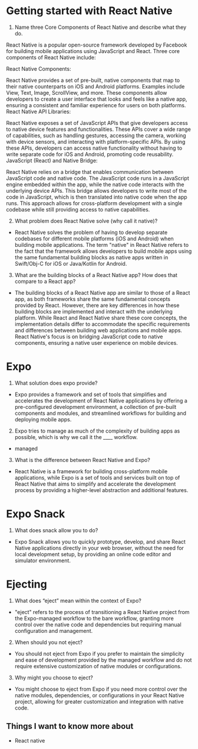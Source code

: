 # Getting started with React Native  
1. Name three Core Components of React Native and describe what they do.  

React Native is a popular open-source framework developed by Facebook for building mobile applications using JavaScript and React. Three core components of React Native include:  

React Native Components:  

React Native provides a set of pre-built, native components that map to their native counterparts on iOS and Android platforms. Examples include View, Text, Image, ScrollView, and more. These components allow developers to create a user interface that looks and feels like a native app, ensuring a consistent and familiar experience for users on both platforms.  
React Native API Libraries:  

React Native exposes a set of JavaScript APIs that give developers access to native device features and functionalities. These APIs cover a wide range of capabilities, such as handling gestures, accessing the camera, working with device sensors, and interacting with platform-specific APIs. By using these APIs, developers can access native functionality without having to write separate code for iOS and Android, promoting code reusability.  
JavaScript (React) and Native Bridge:  

React Native relies on a bridge that enables communication between JavaScript code and native code. The JavaScript code runs in a JavaScript engine embedded within the app, while the native code interacts with the underlying device APIs. This bridge allows developers to write most of the code in JavaScript, which is then translated into native code when the app runs. This approach allows for cross-platform development with a single codebase while still providing access to native capabilities.  

2. What problem does React Native solve (why call it native)?
- React Native solves the problem of having to develop separate codebases for different mobile platforms (iOS and Android) when building mobile applications. The term "native" in React Native refers to the fact that the framework allows developers to build mobile apps using the same fundamental building blocks as native apps written in Swift/Obj-C for iOS or Java/Kotlin for Android.

3. What are the building blocks of a React Native app? How does that compare to a React app?
- The building blocks of a React Native app are similar to those of a React app, as both frameworks share the same fundamental concepts provided by React. However, there are key differences in how these building blocks are implemented and interact with the underlying platform. While React and React Native share these core concepts, the implementation details differ to accommodate the specific requirements and differences between building web applications and mobile apps. React Native's focus is on bridging JavaScript code to native components, ensuring a native user experience on mobile devices.

# Expo  
1. What solution does expo provide?
- Expo provides a framework and set of tools that simplifies and accelerates the development of React Native applications by offering a pre-configured development environment, a collection of pre-built components and modules, and streamlined workflows for building and deploying mobile apps.
2. Expo tries to manage as much of the complexity of building apps as possible, which is why we call it the ____ workflow.
- managed
3. What is the difference between React Native and Expo?
- React Native is a framework for building cross-platform mobile applications, while Expo is a set of tools and services built on top of React Native that aims to simplify and accelerate the development process by providing a higher-level abstraction and additional features.

# Expo Snack  
1. What does snack allow you to do?
- Expo Snack allows you to quickly prototype, develop, and share React Native applications directly in your web browser, without the need for local development setup, by providing an online code editor and simulator environment.

# Ejecting  
1. What does “eject” mean within the context of Expo?
- "eject" refers to the process of transitioning a React Native project from the Expo-managed workflow to the bare workflow, granting more control over the native code and dependencies but requiring manual configuration and management.
2. When should you not eject?
- You should not eject from Expo if you prefer to maintain the simplicity and ease of development provided by the managed workflow and do not require extensive customization of native modules or configurations.
3. Why might you choose to eject?  
- You might choose to eject from Expo if you need more control over the native modules, dependencies, or configurations in your React Native project, allowing for greater customization and integration with native code.
  
## Things I want to know more about  
- React native  











  






















